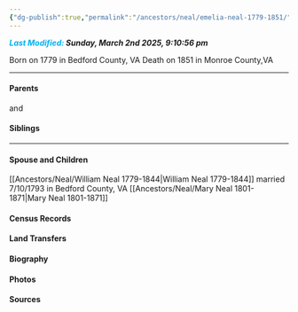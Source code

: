 ```yaml
---
{"dg-publish":true,"permalink":"/ancestors/neal/emelia-neal-1779-1851/","tags":["Emelia-Neal"]}
---
```


***<font color="#00b0f0">Last Modified:</font> Sunday, March 2nd 2025, 9:10:56 pm***

Born on  1779 in Bedford County, VA
Death on 1851 in Monroe County,VA
   
---
#### Parents

<!-- Link to father --> and <!-- Link to mother-->
#### Siblings
<!-- Link to sibling -->

---
#### Spouse and Children
[[Ancestors/Neal/William Neal 1779-1844\|William Neal 1779-1844]] married 7/10/1793 in Bedford County, VA
[[Ancestors/Neal/Mary Neal 1801-1871\|Mary Neal 1801-1871]]

#### Census Records

#### Land Transfers

#### Biography

#### Photos

#### Sources


